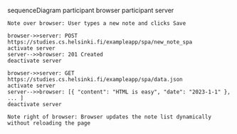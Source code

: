 sequenceDiagram
    participant browser
    participant server

    Note over browser: User types a new note and clicks Save

    browser->>server: POST https://studies.cs.helsinki.fi/exampleapp/spa/new_note_spa
    activate server
    server-->>browser: 201 Created
    deactivate server

    browser->>server: GET https://studies.cs.helsinki.fi/exampleapp/spa/data.json
    activate server
    server-->>browser: [{ "content": "HTML is easy", "date": "2023-1-1" }, ... ]
    deactivate server

    Note right of browser: Browser updates the note list dynamically without reloading the page
